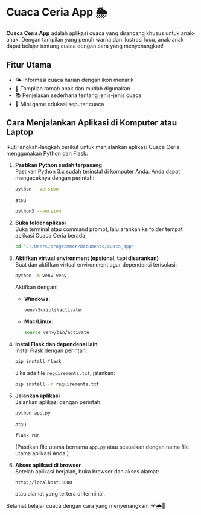 # Cuaca Ceria App 🌦️

**Cuaca Ceria App** adalah aplikasi cuaca yang dirancang khusus untuk anak-anak. Dengan tampilan yang penuh warna dan ilustrasi lucu, anak-anak dapat belajar tentang cuaca dengan cara yang menyenangkan!

## Fitur Utama

- 🌤️ Informasi cuaca harian dengan ikon menarik
- 🎨 Tampilan ramah anak dan mudah digunakan
- 📚 Penjelasan sederhana tentang jenis-jenis cuaca
- 🧩 Mini game edukasi seputar cuaca

## Cara Menjalankan Aplikasi di Komputer atau Laptop

Ikuti langkah-langkah berikut untuk menjalankan aplikasi Cuaca Ceria menggunakan Python dan Flask:

1. **Pastikan Python sudah terpasang**  
   Pastikan Python 3.x sudah terinstal di komputer Anda. Anda dapat mengeceknya dengan perintah:

   ```bash
   python --version
   ```

   atau

   ```bash
   python3 --version
   ```

2. **Buka folder aplikasi**  
   Buka terminal atau command prompt, lalu arahkan ke folder tempat aplikasi Cuaca Ceria berada:

   ```bash
   cd "C:/Users/programmer/Documents/cuaca_app"
   ```

3. **Aktifkan virtual environment (opsional, tapi disarankan)**  
   Buat dan aktifkan virtual environment agar dependensi terisolasi:

   ```bash
   python -m venv venv
   ```

   Aktifkan dengan:

   - **Windows:**
     ```bash
     venv\Scripts\activate
     ```
   - **Mac/Linux:**
     ```bash
     source venv/bin/activate
     ```

4. **Instal Flask dan dependensi lain**  
   Instal Flask dengan perintah:

   ```bash
   pip install flask
   ```

   Jika ada file `requirements.txt`, jalankan:

   ```bash
   pip install -r requirements.txt
   ```

5. **Jalankan aplikasi**  
   Jalankan aplikasi dengan perintah:

   ```bash
   python app.py
   ```

   atau

   ```bash
   flask run
   ```

   (Pastikan file utama bernama `app.py` atau sesuaikan dengan nama file utama aplikasi Anda.)

6. **Akses aplikasi di browser**  
   Setelah aplikasi berjalan, buka browser dan akses alamat:
   ```
   http://localhost:5000
   ```
   atau alamat yang tertera di terminal.

Selamat belajar cuaca dengan cara yang menyenangkan! ☀️🌧️🌈
